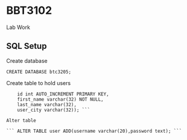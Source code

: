 # BBT3102
Lab Work

## SQL Setup
Create database

```CREATE DATABASE btc3205;```

Create table to hold users

``` CREATE TABLE btc3205.user(
    id int AUTO_INCREMENT PRIMARY KEY, 
    first_name varchar(32) NOT NULL,
    last_name varchar(32),
    user_city varchar(32)); ```

Alter table

``` ALTER TABLE user ADD(username varchar(20),password text); ```
